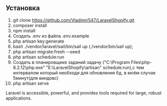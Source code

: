 

## Установка



1. git clone https://github.com/Vladimir547/LaravelShopify.git
2. composer install
3. npm install
4. Создать .env из файла .env.example 
4. php artisan key:generate
5.  bash ./vendor/laravel/sail/bin/sail up (./vendor/bin/sail up);
6.  php artisan migrate:fresh --seed
7.  php artisan schedule:run
8.  Создать в планировщике заданий задачу ("C:\Program Files\php-8.2.12\php.exe" "E:\LaravelShopify\artisan" schedule:run),с тем интервалом который необходи для обновления бд, в моём случае 5минут(для виндовс)
9.  php artisan serve

Laravel is accessible, powerful, and provides tools required for large, robust applications.

